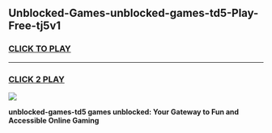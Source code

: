 
## Unblocked-Games-unblocked-games-td5-Play-Free-tj5v1
<h3>
<a href="https://premium76.site?title=unblocked-games-td5&ref=20M">CLICK TO PLAY</a></h3>
<hr>

<h3>
<a href="https://premium76.site?title=unblocked-games-td5&ref=20M">CLICK 2 PLAY</a>
  
</h3>

<a href="https://premium76.site?title=unblocked-games-td5&ref=19M"><img src="https://clearcache.store/games.png"></a>


**unblocked-games-td5 games unblocked: Your Gateway to Fun and Accessible Online Gaming**

